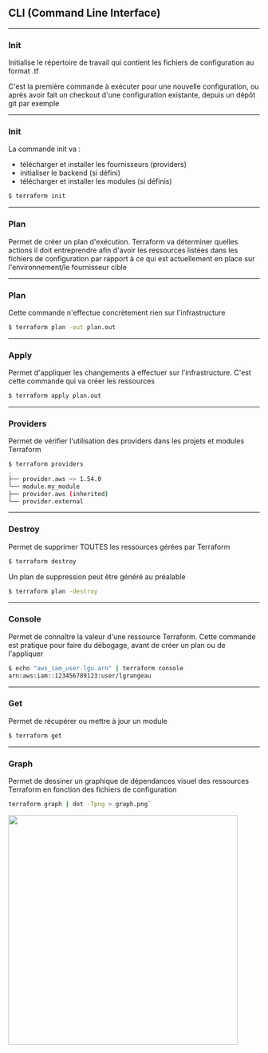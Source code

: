## CLI (Command Line Interface)

----

### Init

Initialise le répertoire de travail qui contient les fichiers de configuration au format .tf

C'est la première commande à exécuter pour une nouvelle configuration, ou après avoir fait un checkout d'une configuration existante, depuis un dépôt git par exemple

----

### Init

La commande init va :
- télécharger et installer les fournisseurs (providers)
- initialiser le backend (si défini)
- télécharger et installer les modules (si définis)

```bash
$ terraform init
```

----

### Plan

Permet de créer un plan d'exécution. Terraform va déterminer quelles actions il doit entreprendre afin d'avoir les ressources listées dans les fichiers de configuration par rapport à ce qui est actuellement en place sur l'environnement/le fournisseur cible

----

### Plan

Cette commande n'effectue concrètement rien sur l'infrastructure

```bash
$ terraform plan -out plan.out
```

----

### Apply

Permet d'appliquer les changements à effectuer sur l'infrastructure. C'est cette commande qui va créer les ressources

```bash
$ terraform apply plan.out
```

----

### Providers

Permet de vérifier l'utilisation des providers dans les projets et modules Terraform

```bash
$ terraform providers
.
├── provider.aws ~> 1.54.0
└── module.my_module
├── provider.aws (inherited)
└── provider.external
```

----

### Destroy

Permet de supprimer TOUTES les ressources gérées par Terraform

```bash
$ terraform destroy
```

Un plan de suppression peut être généré au préalable

```bash
$ terraform plan -destroy
```

----

### Console

Permet de connaître la valeur d'une ressource Terraform. Cette commande est pratique pour faire du débogage, avant de créer un plan ou de l'appliquer

```bash
$ echo "aws_iam_user.lgu.arn" | terraform console
arn:aws:iam::123456789123:user/lgrangeau
```

----

### Get

Permet de récupérer ou mettre à jour un module

```bash
$ terraform get
```

----

### Graph

Permet de dessiner un graphique de dépendances visuel des ressources Terraform en fonction des fichiers de configuration

```bash
terraform graph | dot -Tpng > graph.png`
```

<img src="https://aurelie-vache.developpez.com/tutoriels/cloud/terraform-gerer-infrastructure-code/images/image-6.png" width="460px" />
